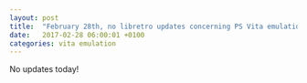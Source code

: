 ```yaml
---
layout: post
title:  "February 28th, no libretro updates concerning PS Vita emulation and emulators"
date:   2017-02-28 06:00:01 +0100
categories: vita emulation
---
```


No updates today!
